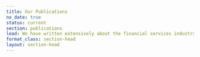 ```yaml
---
title: Our Publications
no_date: true
status: current
section: publications
lead: We have written extensively about the financial services industry.
format_class: section-head
layout: section-head
---
```



